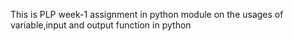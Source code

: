 This is PLP week-1 assignment in python module on the usages of variable,input and output function in python
